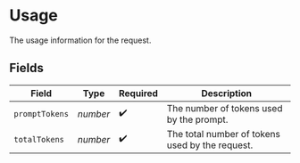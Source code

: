 # Usage

The usage information for the request.


## Fields

| Field                                           | Type                                            | Required                                        | Description                                     |
| ----------------------------------------------- | ----------------------------------------------- | ----------------------------------------------- | ----------------------------------------------- |
| `promptTokens`                                  | *number*                                        | :heavy_check_mark:                              | The number of tokens used by the prompt.        |
| `totalTokens`                                   | *number*                                        | :heavy_check_mark:                              | The total number of tokens used by the request. |